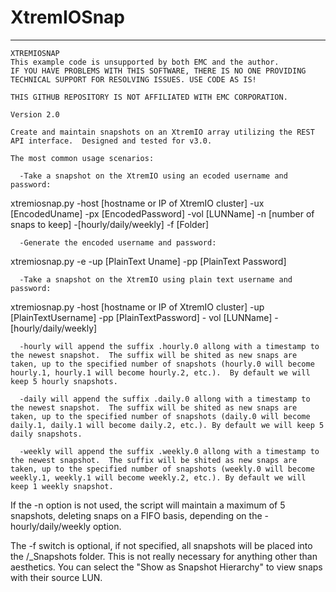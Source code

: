 XtremIOSnap
===========
   ------------------------------------------------------------------------
    XTREMIOSNAP
    This example code is unsupported by both EMC and the author.
    IF YOU HAVE PROBLEMS WITH THIS SOFTWARE, THERE IS NO ONE PROVIDING TECHNICAL SUPPORT FOR RESOLVING ISSUES. USE CODE AS IS!
    
    THIS GITHUB REPOSITORY IS NOT AFFILIATED WITH EMC CORPORATION.

    Version 2.0
    
    Create and maintain snapshots on an XtremIO array utilizing the REST API interface.  Designed and tested for v3.0.
    
    The most common usage scenarios:

      -Take a snapshot on the XtremIO using an ecoded username and password:

   xtremiosnap.py -host [hostname or IP of XtremIO cluster] -ux [EncodedUname] -px [EncodedPassword] -vol [LUNName] -n [number of snaps to keep] -[hourly/daily/weekly] -f [Folder]

      -Generate the encoded username and password:

   xtremiosnap.py -e -up [PlainText Uname] -pp [PlainText Password]

      -Take a snapshot on the XtremIO using plain text username and password:

   xtremiosnap.py -host [hostname or IP of XtremIO cluster] -up [PlainTextUsername] -pp [PlainTextPassword] - vol [LUNName] -[hourly/daily/weekly]

      -hourly will append the suffix .hourly.0 allong with a timestamp to the newest snapshot.  The suffix will be shited as new snaps are taken, up to the specified number of snapshots (hourly.0 will become hourly.1, hourly.1 will become hourly.2, etc.).  By default we will keep 5 hourly snapshots.

      -daily will append the suffix .daily.0 allong with a timestamp to the newest snapshot.  The suffix will be shited as new snaps are taken, up to the specified number of snapshots (daily.0 will become daily.1, daily.1 will become daily.2, etc.). By default we will keep 5 daily snapshots.

      -weekly will append the suffix .weekly.0 allong with a timestamp to the newest snapshot.  The suffix will be shited as new snaps are taken, up to the specified number of snapshots (weekly.0 will become weekly.1, weekly.1 will become weekly.2, etc.). By default we will keep 1 weekly snapshot.

   If the -n option is not used, the script will maintain a maximum of 5 snapshots, deleting snaps on a FIFO basis, depending on the -hourly/daily/weekly option.

   The -f switch is optional, if not specified, all snapshots will be placed into the /_Snapshots folder.  This is not really necessary for anything other than aesthetics.  You can select the "Show as Snapshot Hierarchy" to view snaps with their source LUN.

